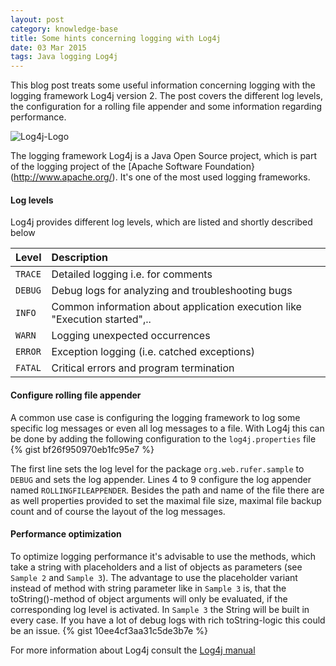 ```yaml
---
layout: post
category: knowledge-base
title: Some hints concerning logging with Log4j
date: 03 Mar 2015
tags: Java logging Log4j
---
```


This blog post treats some useful information concerning logging with the logging framework Log4j version 2. The post covers the different log levels, the configuration for a rolling file appender and some information regarding performance.


<div class="img-default">
    <img src="{{ site.url }}/assets/logos/log4j_logo.jpg" alt="Log4j-Logo"/>
</div>

The logging framework Log4j is a Java Open Source project, which is part of the logging project of the [Apache Software Foundation}(http://www.apache.org/). It's one of the most used logging frameworks.


#### Log levels

Log4j provides different log levels, which are listed and shortly described below

Level | Description
:----------- | :-----------
`TRACE` | Detailed logging i.e. for comments
`DEBUG` | Debug logs for analyzing and troubleshooting bugs
`INFO` | Common information about application execution like "Execution started",..
`WARN` | Logging unexpected occurrences
`ERROR` | Exception logging (i.e. catched exceptions)
`FATAL` | Critical errors and program termination


#### Configure rolling file appender

A common use case is configuring the logging framework to log some specific log messages or even all log messages to a file. With Log4j this can be done by adding the following configuration to the `log4j.properties` file
{% gist bf26f950970eb1fc95e7 %}

The first line sets the log level for the package `org.web.rufer.sample` to `DEBUG` and sets the log appender. Lines 4 to 9 configure the log appender named `ROLLINGFILEAPPENDER`. Besides the path and name of the file there are as well properties provided to set the maximal file size, maximal file backup count and of course the layout of the log messages.


#### Performance optimization

To optimize logging performance it's advisable to use the methods, which take a string with placeholders and a list of objects as parameters (see `Sample 2` and `Sample 3`). The advantage to use the placeholder variant instead of method with string parameter like in `Sample 3` is, that the toString()-method of object arguments will only be evaluated, if the corresponding log level is activated. In `Sample 3` the String will be built in every case. If you have a lot of debug logs with rich toString-logic this could be an issue.
{% gist 10ee4cf3aa31c5de3b7e %}

For more information about Log4j consult the [Log4j manual](http://logging.apache.org/log4j/2.x/manual/index.html)